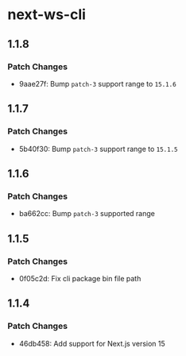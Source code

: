 # next-ws-cli

## 1.1.8

### Patch Changes

- 9aae27f: Bump `patch-3` support range to `15.1.6`

## 1.1.7

### Patch Changes

- 5b40f30: Bump `patch-3` support range to `15.1.5`

## 1.1.6

### Patch Changes

- ba662cc: Bump `patch-3` supported range

## 1.1.5

### Patch Changes

- 0f05c2d: Fix cli package bin file path

## 1.1.4

### Patch Changes

- 46db458: Add support for Next.js version 15
